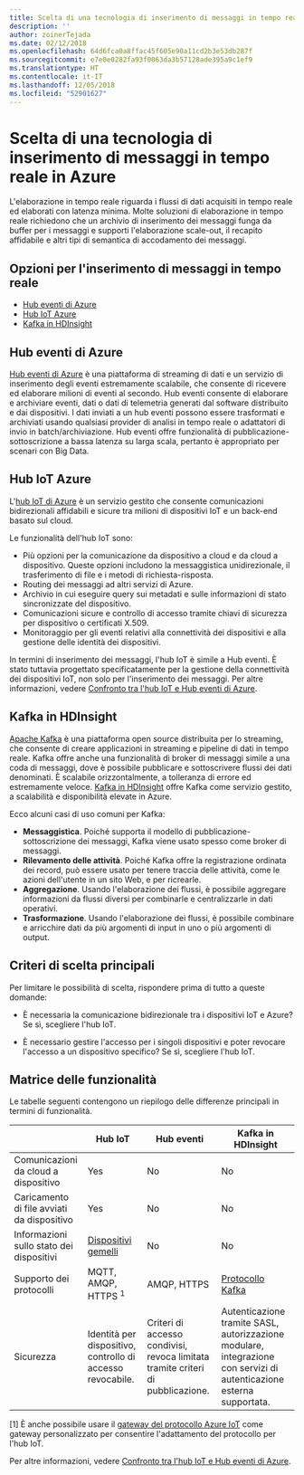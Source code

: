 ```yaml
---
title: Scelta di una tecnologia di inserimento di messaggi in tempo reale
description: ''
author: zoinerTejada
ms.date: 02/12/2018
ms.openlocfilehash: 64d6fca0a8ffac45f605e90a11cd2b3e53db287f
ms.sourcegitcommit: e7e0e0282fa93f0063da3b57128ade395a9c1ef9
ms.translationtype: HT
ms.contentlocale: it-IT
ms.lasthandoff: 12/05/2018
ms.locfileid: "52901627"
---
```

# <a name="choosing-a-real-time-message-ingestion-technology-in-azure"></a>Scelta di una tecnologia di inserimento di messaggi in tempo reale in Azure

L'elaborazione in tempo reale riguarda i flussi di dati acquisiti in tempo reale ed elaborati con latenza minima. Molte soluzioni di elaborazione in tempo reale richiedono che un archivio di inserimento dei messaggi funga da buffer per i messaggi e supporti l'elaborazione scale-out, il recapito affidabile e altri tipi di semantica di accodamento dei messaggi. 

## <a name="what-are-your-options-for-real-time-message-ingestion"></a>Opzioni per l'inserimento di messaggi in tempo reale

- [Hub eventi di Azure](/azure/event-hubs/)
- [Hub IoT Azure](/azure/iot-hub/)
- [Kafka in HDInsight](/azure/hdinsight/kafka/apache-kafka-get-started)

## <a name="azure-event-hubs"></a>Hub eventi di Azure

[Hub eventi di Azure](/azure/event-hubs/) è una piattaforma di streaming di dati e un servizio di inserimento degli eventi estremamente scalabile, che consente di ricevere ed elaborare milioni di eventi al secondo. Hub eventi consente di elaborare e archiviare eventi, dati o dati di telemetria generati dal software distribuito e dai dispositivi. I dati inviati a un hub eventi possono essere trasformati e archiviati usando qualsiasi provider di analisi in tempo reale o adattatori di invio in batch/archiviazione. Hub eventi offre funzionalità di pubblicazione-sottoscrizione a bassa latenza su larga scala, pertanto è appropriato per scenari con Big Data.

## <a name="azure-iot-hub"></a>Hub IoT Azure

L'[hub IoT di Azure](/azure/iot-hub/) è un servizio gestito che consente comunicazioni bidirezionali affidabili e sicure tra milioni di dispositivi IoT e un back-end basato sul cloud.

Le funzionalità dell'hub IoT sono:

* Più opzioni per la comunicazione da dispositivo a cloud e da cloud a dispositivo. Queste opzioni includono la messaggistica unidirezionale, il trasferimento di file e i metodi di richiesta-risposta.
* Routing dei messaggi ad altri servizi di Azure.
* Archivio in cui eseguire query sui metadati e sulle informazioni di stato sincronizzate del dispositivo.
* Comunicazioni sicure e controllo di accesso tramite chiavi di sicurezza per dispositivo o certificati X.509.
* Monitoraggio per gli eventi relativi alla connettività dei dispositivi e alla gestione delle identità dei dispositivi.

In termini di inserimento dei messaggi, l'hub IoT è simile a Hub eventi. È stato tuttavia progettato specificatamente per la gestione della connettività dei dispositivi IoT, non solo per l'inserimento dei messaggi. Per altre informazioni, vedere [Confronto tra l'hub IoT e Hub eventi di Azure](/azure/iot-hub/iot-hub-compare-event-hubs). 

## <a name="kafka-on-hdinsight"></a>Kafka in HDInsight

[Apache Kafka](https://kafka.apache.org/) è una piattaforma open source distribuita per lo streaming, che consente di creare applicazioni in streaming e pipeline di dati in tempo reale. Kafka offre anche una funzionalità di broker di messaggi simile a una coda di messaggi, dove è possibile pubblicare e sottoscrivere flussi dei dati denominati. È scalabile orizzontalmente, a tolleranza di errore ed estremamente veloce. [Kafka in HDInsight](/azure/hdinsight/kafka/apache-kafka-get-started) offre Kafka come servizio gestito, a scalabilità e disponibilità elevate in Azure. 

Ecco alcuni casi di uso comuni per Kafka:

* **Messaggistica**. Poiché supporta il modello di pubblicazione-sottoscrizione dei messaggi, Kafka viene usato spesso come broker di messaggi.
* **Rilevamento delle attività**. Poiché Kafka offre la registrazione ordinata dei record, può essere usato per tenere traccia delle attività, come le azioni dell'utente in un sito Web, e per ricrearle.
* **Aggregazione**. Usando l'elaborazione dei flussi, è possibile aggregare informazioni da flussi diversi per combinarle e centralizzarle in dati operativi.
* **Trasformazione**. Usando l'elaborazione dei flussi, è possibile combinare e arricchire dati da più argomenti di input in uno o più argomenti di output.

## <a name="key-selection-criteria"></a>Criteri di scelta principali

Per limitare le possibilità di scelta, rispondere prima di tutto a queste domande:

- È necessaria la comunicazione bidirezionale tra i dispositivi IoT e Azure? Se sì, scegliere l'hub IoT.

- È necessario gestire l'accesso per i singoli dispositivi e poter revocare l'accesso a un dispositivo specifico? Se sì, scegliere l'hub IoT.

## <a name="capability-matrix"></a>Matrice delle funzionalità

Le tabelle seguenti contengono un riepilogo delle differenze principali in termini di funzionalità. 

| | Hub IoT | Hub eventi | Kafka in HDInsight |
| --- | --- | --- | --- |
| Comunicazioni da cloud a dispositivo | Yes | No  | No  |
| Caricamento di file avviati da dispositivo | Yes | No  | No  |
| Informazioni sullo stato dei dispositivi | [Dispositivi gemelli](/azure/iot-hub/iot-hub-devguide-device-twins) | No  | No  |
| Supporto dei protocolli | MQTT, AMQP, HTTPS <sup>1</sup> | AMQP, HTTPS | [Protocollo Kafka](https://cwiki.apache.org/confluence/display/KAFKA/A+Guide+To+The+Kafka+Protocol) |
| Sicurezza | Identità per dispositivo, controllo di accesso revocabile. | Criteri di accesso condivisi, revoca limitata tramite criteri di pubblicazione. | Autenticazione tramite SASL, autorizzazione modulare, integrazione con servizi di autenticazione esterna supportata. |

[1] È anche possibile usare il [gateway del protocollo Azure IoT](/azure/iot-hub/iot-hub-protocol-gateway) come gateway personalizzato per consentire l'adattamento del protocollo per l'hub IoT.

Per altre informazioni, vedere [Confronto tra l'hub IoT e Hub eventi di Azure](/azure/iot-hub/iot-hub-compare-event-hubs).

